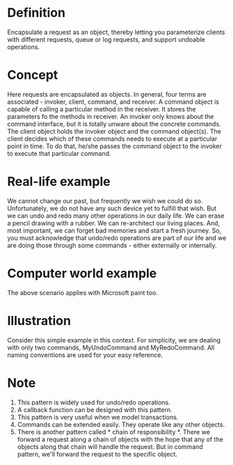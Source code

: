 # Definition
Encapsulate a request as an object, thereby letting you parameterize clients with different requests, queue or log requests, and support undoable operations.

# Concept
Here requests are encapsulated as objects. In general, four terms are associated - invoker, client, command, and receiver. A command object is capable of calling a particular method in the receiver. It stores the parameters fo the methods in receiver. An invoker only knows about the command interface, but it is totally unware about the concrete commands. The client object holds the invoker object and the command object(s). The client decides which of these commands needs to execute at a particular point in time. To do that, he/she passes the command object to the invoker to execute that particular command.

# Real-life example
We cannot change our past, but frequently we wish we could do so. Unfortunately, we do not have any such device yet to fulfill that wish. But we can undo and redo many other operations in our daily life. We can erase a pencil drawing with a rubber. We can re-architect our living places. And, most important, we can forget bad memories and start a fresh journey. So, you must acknowledge that undo/redo operations are part of our life and we are doing those through some commands - either externally or internally.

# Computer world example
The above scenario applies with Microsoft paint too.

# Illustration
Consider this simple example in this context. For simplicity, we are dealing with only two commands, MyUndoCommand and MyRedoCommand. All naming conventions are used for your easy reference.

# Note
1. This pattern is widely used for undo/redo operations.
2. A callback function can be designed with this pattern.
3. This pattern is very useful when we model transactions.
4. Commands can be extended easily. They operate like any other objects.
5. There is another pattern called * chain of responsibility *. There we forward a request along a chain of objects with the hope that any of the objects along that chain will handle the request. But in command pattern, we'll forward the request to the specific object.
